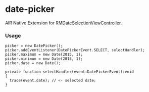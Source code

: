 date-picker
===========

AIR Native Extension for [RMDateSelectionViewController](https://github.com/CooperRS/RMDateSelectionViewController).

### Usage

```as3
picker = new DatePicker();
picker.addEventListener(DatePickerEvent.SELECT, selectHandler);
picker.maximum = new Date(2015, 1);
picker.minimum = new Date(2013, 1);
picker.date = new Date();

private function selectHandler(event:DatePickerEvent):void
{
  trace(event.date); // <- selected date;
}
```
